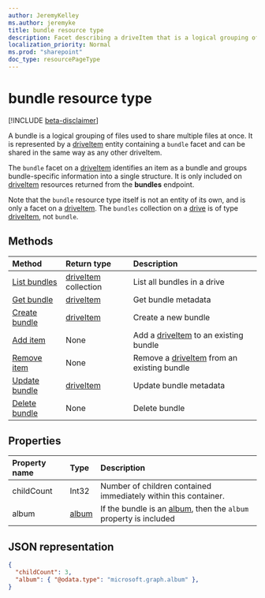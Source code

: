 ```yaml
---
author: JeremyKelley
ms.author: jeremyke
title: bundle resource type
description: Facet describing a driveItem that is a logical grouping of other driveItems
localization_priority: Normal
ms.prod: "sharepoint"
doc_type: resourcePageType
---
```

# bundle resource type

[!INCLUDE [beta-disclaimer](../../includes/beta-disclaimer.md)]

A bundle is a logical grouping of files used to share multiple files at once. It is represented by a [driveItem][] entity containing a `bundle` facet and can be shared in the same way as any other driveItem.

The `bundle` facet on a [driveItem][] identifies an item as a bundle and groups bundle-specific information into a single structure. It is only included on [driveItem][] resources returned from the **bundles** endpoint.

Note that the `bundle` resource type itself is not an entity of its own, and is only a facet on a [driveItem][]. The `bundles` collection on a [drive][] is of type [driveItem][], not `bundle`.

## Methods

|                        Method             |         Return type      | Description        |
| :---------------------------------------- | :----------------------- | :------------------|
| [List bundles][bundle-list]               | [driveItem][] collection | List all bundles in a drive |
| [Get bundle][bundle-get]                  | [driveItem][]            | Get bundle metadata |
| [Create bundle][bundle-create]            | [driveItem][]            | Create a new bundle |
| [Add item][bundle-add-item]               | None                     | Add a [driveItem][] to an existing bundle |
| [Remove item][bundle-remove-item]         | None                     | Remove a [driveItem][] from an existing bundle |
| [Update bundle][bundle-update]            | [driveItem][]            | Update bundle metadata |
| [Delete bundle][bundle-delete]            | None                     | Delete bundle |


## Properties

| Property name | Type      | Description
|:--------------|:----------|:------------------------------------------------
| childCount    | Int32     | Number of children contained immediately within this container.
| album         | [album][] | If the bundle is an [album][], then the `album` property is included

## JSON representation

<!-- { "blockType": "resource", "@odata.type": "microsoft.graph.bundle" } -->
```json
{
  "childCount": 3,
  "album": { "@odata.type": "microsoft.graph.album" },
}
```

[album]: album.md
[drive]: drive.md
[driveItem]: driveItem.md

[bundle-list]: ../api/bundle-list.md
[bundle-get]: ../api/bundle-get.md
[bundle-create]: ../api/drive-post-bundles.md
[bundle-add-item]: ../api/bundle-addItem.md
[bundle-remove-item]: ../api/bundle-removeItem.md
[bundle-update]: ../api/bundle-update.md
[bundle-delete]: ../api/bundle-delete.md
